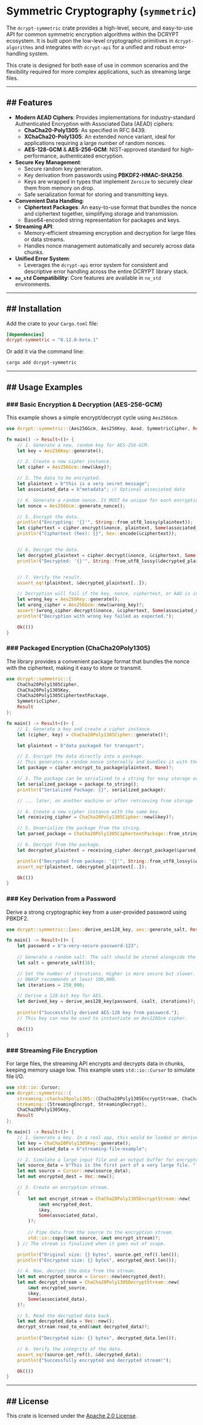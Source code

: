 # Symmetric Cryptography (`symmetric`)


The `dcrypt-symmetric` crate provides a high-level, secure, and easy-to-use API for common symmetric encryption algorithms within the DCRYPT ecosystem. It is built upon the low-level cryptographic primitives in `dcrypt-algorithms` and integrates with `dcrypt-api` for a unified and robust error-handling system.

This crate is designed for both ease of use in common scenarios and the flexibility required for more complex applications, such as streaming large files.

-----

## \#\# Features

  * **Modern AEAD Ciphers**: Provides implementations for industry-standard Authenticated Encryption with Associated Data (AEAD) ciphers:
      * **ChaCha20-Poly1305**: As specified in RFC 8439.
      * **XChaCha20-Poly1305**: An extended nonce variant, ideal for applications requiring a large number of random nonces.
      * **AES-128-GCM** & **AES-256-GCM**: NIST-approved standard for high-performance, authenticated encryption.
  * **Secure Key Management**:
      * Secure random key generation.
      * Key derivation from passwords using **PBKDF2-HMAC-SHA256**.
      * Keys are wrapped in types that implement `Zeroize` to securely clear them from memory on drop.
      * Safe serialization format for storing and transmitting keys.
  * **Convenient Data Handling**:
      * **Ciphertext Packages**: An easy-to-use format that bundles the nonce and ciphertext together, simplifying storage and transmission.
      * Base64-encoded string representation for packages and keys.
  * **Streaming API**:
      * Memory-efficient streaming encryption and decryption for large files or data streams.
      * Handles nonce management automatically and securely across data chunks.
  * **Unified Error System**:
      * Leverages the `dcrypt-api` error system for consistent and descriptive error handling across the entire DCRYPT library stack.
  * **`no_std` Compatibility**: Core features are available in `no_std` environments.

-----

## \#\# Installation

Add the crate to your `Cargo.toml` file:

```toml
[dependencies]
dcrypt-symmetric = "0.12.0-beta.1"
```

Or add it via the command line:

```sh
cargo add dcrypt-symmetric
```

-----

## \#\# Usage Examples

### \#\#\# Basic Encryption & Decryption (AES-256-GCM)

This example shows a simple encrypt/decrypt cycle using `Aes256Gcm`.

```rust
use dcrypt::symmetric::{Aes256Gcm, Aes256Key, Aead, SymmetricCipher, Result};

fn main() -> Result<()> {
    // 1. Generate a new, random key for AES-256-GCM.
    let key = Aes256Key::generate();

    // 2. Create a new cipher instance.
    let cipher = Aes256Gcm::new(&key)?;

    // 3. The data to be encrypted.
    let plaintext = b"this is a very secret message";
    let associated_data = b"metadata"; // Optional associated data

    // 4. Generate a random nonce. It MUST be unique for each encryption with the same key.
    let nonce = Aes256Gcm::generate_nonce();

    // 5. Encrypt the data.
    println!("Encrypting: '{}'", String::from_utf8_lossy(plaintext));
    let ciphertext = cipher.encrypt(&nonce, plaintext, Some(associated_data))?;
    println!("Ciphertext (hex): {}", hex::encode(&ciphertext));


    // 6. Decrypt the data.
    let decrypted_plaintext = cipher.decrypt(&nonce, &ciphertext, Some(associated_data))?;
    println!("Decrypted: '{}'", String::from_utf8_lossy(&decrypted_plaintext));


    // 7. Verify the result.
    assert_eq!(plaintext, &decrypted_plaintext[..]);

    // Decryption will fail if the key, nonce, ciphertext, or AAD is incorrect.
    let wrong_key = Aes256Key::generate();
    let wrong_cipher = Aes256Gcm::new(&wrong_key)?;
    assert!(wrong_cipher.decrypt(&nonce, &ciphertext, Some(associated_data)).is_err());
    println!("Decryption with wrong key failed as expected.");

    Ok(())
}
```

### \#\#\# Packaged Encryption (ChaCha20Poly1305)

The library provides a convenient package format that bundles the nonce with the ciphertext, making it easy to store or transmit.

```rust
use dcrypt::symmetric::{
    ChaCha20Poly1305Cipher,
    ChaCha20Poly1305Key,
    ChaCha20Poly1305CiphertextPackage,
    SymmetricCipher,
    Result
};

fn main() -> Result<()> {
    // 1. Generate a key and create a cipher instance.
    let (cipher, key) = ChaCha20Poly1305Cipher::generate()?;

    let plaintext = b"data packaged for transport";

    // 2. Encrypt the data directly into a package.
    // This generates a random nonce internally and bundles it with the ciphertext.
    let package = cipher.encrypt_to_package(plaintext, None)?;

    // 3. The package can be serialized to a string for easy storage or transmission.
    let serialized_package = package.to_string();
    println!("Serialized Package: {}", serialized_package);

    // ... later, on another machine or after retrieving from storage ...

    // 4. Create a new cipher instance with the same key.
    let receiving_cipher = ChaCha20Poly1305Cipher::new(&key)?;

    // 5. Deserialize the package from the string.
    let parsed_package = ChaCha20Poly1305CiphertextPackage::from_string(&serialized_package)?;

    // 6. Decrypt from the package.
    let decrypted_plaintext = receiving_cipher.decrypt_package(&parsed_package, None)?;

    println!("Decrypted from package: '{}'", String::from_utf8_lossy(&decrypted_plaintext));
    assert_eq!(plaintext, &decrypted_plaintext[..]);

    Ok(())
}
```

### \#\#\# Key Derivation from a Password

Derive a strong cryptographic key from a user-provided password using PBKDF2.

```rust
use dcrypt::symmetric::{aes::derive_aes128_key, aes::generate_salt, Result};

fn main() -> Result<()> {
    let password = b"a-very-secure-password-123";
    
    // Generate a random salt. The salt should be stored alongside the encrypted data.
    let salt = generate_salt(16);

    // Set the number of iterations. Higher is more secure but slower.
    // OWASP recommends at least 100,000.
    let iterations = 250_000;

    // Derive a 128-bit key for AES.
    let derived_key = derive_aes128_key(password, &salt, iterations)?;
    
    println!("Successfully derived AES-128 key from password.");
    // This key can now be used to instantiate an Aes128Gcm cipher.

    Ok(())
}
```

### \#\#\# Streaming File Encryption

For large files, the streaming API encrypts and decrypts data in chunks, keeping memory usage low. This example uses `std::io::Cursor` to simulate file I/O.

```rust
use std::io::Cursor;
use dcrypt::symmetric::{
    streaming::chacha20poly1305::{ChaCha20Poly1305EncryptStream, ChaCha20Poly1305DecryptStream},
    streaming::{StreamingEncrypt, StreamingDecrypt},
    ChaCha20Poly1305Key,
    Result
};

fn main() -> Result<()> {
    // 1. Generate a key. In a real app, this would be loaded or derived.
    let key = ChaCha20Poly1305Key::generate();
    let associated_data = b"streaming-file-example";

    // 2. Simulate a large input file and an output buffer for encrypted data.
    let source_data = b"This is the first part of a very large file. ".repeat(1000);
    let mut source = Cursor::new(source_data);
    let mut encrypted_dest = Vec::new();

    // 3. Create an encryption stream.
    {
        let mut encrypt_stream = ChaCha20Poly1305EncryptStream::new(
            &mut encrypted_dest,
            &key,
            Some(associated_data),
        )?;
        
        // Pipe data from the source to the encryption stream.
        std::io::copy(&mut source, &mut encrypt_stream)?;
    } // The stream is finalized when it goes out of scope.

    println!("Original size: {} bytes", source.get_ref().len());
    println!("Encrypted size: {} bytes", encrypted_dest.len());

    // 4. Now, decrypt the data from the stream.
    let mut encrypted_source = Cursor::new(encrypted_dest);
    let mut decrypt_stream = ChaCha20Poly1305DecryptStream::new(
        &mut encrypted_source,
        &key,
        Some(associated_data),
    )?;

    // 5. Read the decrypted data back.
    let mut decrypted_data = Vec::new();
    decrypt_stream.read_to_end(&mut decrypted_data)?;
    
    println!("Decrypted size: {} bytes", decrypted_data.len());

    // 6. Verify the integrity of the data.
    assert_eq!(source.get_ref(), &decrypted_data);
    println!("Successfully encrypted and decrypted stream!");

    Ok(())
}

```

-----

## \#\# License

This crate is licensed under the [Apache 2.0 License](https://opensource.org/license/apache-2-0).